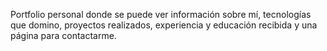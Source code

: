 Portfolio personal donde se puede ver información sobre mí, tecnologías que domino, proyectos realizados, experiencia y educación recibida y una página para contactarme.
